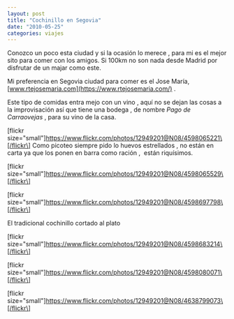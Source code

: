 ```yaml
---
layout: post
title: "Cochinillo en Segovia"
date: "2010-05-25"
categories: viajes
---
```


Conozco un poco esta ciudad y si la ocasión lo merece , para mi es el mejor sito para comer con los amigos. Si 100km no son nada desde Madrid por disfrutar de un majar como este.

Mi preferencia en Segovia ciudad para comer es el Jose María, [www.rtejosemaria.com](https://www.rtejosemaria.com/) .

Este tipo de comidas entra mejo con un vino , aquí no se dejan las cosas a la improvisación así que tiene una bodega , de nombre _Pago de Carraovejas_ , para su vino de la casa.

\[flickr size="small"\]https://www.flickr.com/photos/12949201@N08/4598065221\[/flickr\] Como picoteo siempre pido lo huevos estrellados , no están en carta ya que los ponen en barra como ración ,  están riquísimos.

\[flickr size="small"\]https://www.flickr.com/photos/12949201@N08/4598065529\[/flickr\]

\[flickr size="small"\]https://www.flickr.com/photos/12949201@N08/4598697798\[/flickr\]

El tradicional cochinillo cortado al plato

\[flickr size="small"\]https://www.flickr.com/photos/12949201@N08/4598683214\[/flickr\]

\[flickr size="small"\]https://www.flickr.com/photos/12949201@N08/4598080071\[/flickr\]

\[flickr size="small"\]https://www.flickr.com/photos/12949201@N08/4638799073\[/flickr\]
